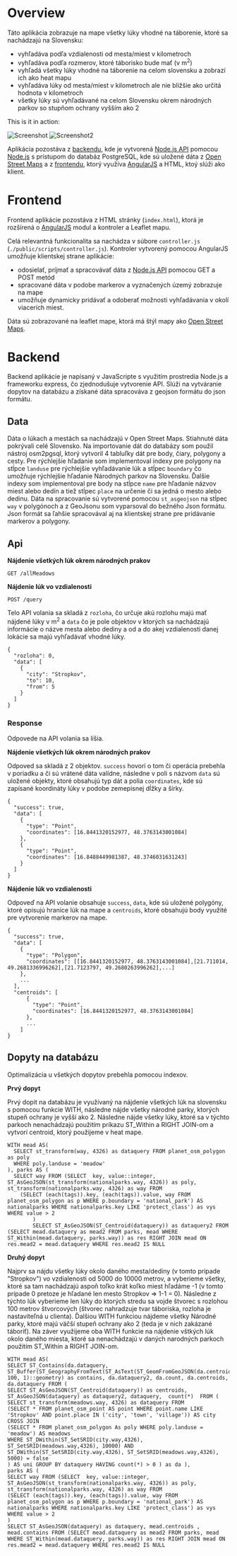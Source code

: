 # Overview

Táto aplikácia zobrazuje na mape všetky lúky vhodné na táborenie, ktoré sa nachádzajú na Slovensku:
- vyhľadáva podľa vzdialenosti od mesta/miest v kilometroch
- vyhľadáva podľa rozmerov, ktoré táborisko bude mať (v m<sup>2</sup>)
- vyhľadá všetky lúky vhodné na táborenie na celom slovensku a zobrazí ich ako heat mapu
- vyhľadáva lúky od mesta/miest v kilometroch ale nie bližšie ako určitá hodnota v kilometroch
- všetky lúky sú vyhľadávané na celom Slovensku okrem národných parkov so stupňom ochrany vyšším ako 2 

This is it in action:

![Screenshot](screenshot3.png)
![Screenshot2](screenshot4.png)

Aplikácia pozostáva z [backendu](#backend), kde je vytvorená [Node.js API](#API) pomocou [Node.js](https://nodejs.org/en/) s prístupom do databáz PostgreSQL, kde sú uložené dáta z [Open Street Maps](https://www.openstreetmap.org/) a z [frontendu](#frontend), ktorý využíva [AngularJS](https://angularjs.org/) a HTML, ktoý slúži ako klient.


# Frontend

Frontend aplikácie pozostáva z HTML stránky (`index.html`), ktorá je rozšírená o [AngularJS](https://angularjs.org/) modul a kontroler a Leaflet mapu. 

Celá relevantná funkcionalita sa nachádza v súbore `controller.js` (`./public/scripts/controller.js`). Kontroler vytvorený pomocou AngularJS umožňuje klientskej strane aplikácie:
- odosielať, príjmať a spracovávať dáta z [Node.js API](#API) pomocou GET a POST metód 
- spracované dáta v podobe markerov a vyznačených územý zobrazuje na mape 
- umožňuje dynamicky pridávať a odoberať možnosti vyhľadávania v okolí viacerích miest.

Dáta sú zobrazované na leaflet mape, ktorá má štýl mapy ako [Open Street Maps](https://www.openstreetmap.org/).

# Backend

Backend aplikácie je napísaný v JavaScripte s využitím prostredia Node.js a frameworku express, čo zjednodušuje vytvorenie API. Slúži na vytváranie dopytov na databázu a získané dáta spracováva z geojson formátu do json formátu.

## Data

Dáta o lúkach a mestách sa nachádzajú v Open Street Maps. Stiahnuté dáta pokrývali celé Slovensko. Na importovanie dát do databázy som použil nástroj osm2pgsql, ktorý vytvoril 4 tabluľky dát pre body, čiary, polygony a cesty. Pre rýchlejšie hľadanie som implementoval indexy pre polygony na stĺpce `landuse` pre rýchlejšie vyhľadávanie lúk a stĺpec `boundary` čo umožňuje rýchlejšie hľadanie Národných parkov na Slovensku. Ďalšie indexy som implementoval pre body na stĺpce `name` pre hľadanie názvov miest alebo dedín a tiež stĺpec `place` na určenie či sa jedná o mesto alebo dedinu. Dáta na spracovanie sú vytvorené pomocou `st_asgeojson` na stĺpec `way` v polygónoch a z GeoJsonu som vyparsoval do bežného Json formátu. Json formát sa ľahšie spracovával aj na klientskej strane pre pridávanie markerov a polygony.

## Api

**Nájdenie všetkých lúk okrem národných prakov**

`GET /allMeadows`

**Nájdenie lúk vo vzdialenosti**

`POST /query`

Telo API volania sa skladá z `rozloha`, čo určuje akú rozlohu majú mať nájdené lúky v m<sup>2</sup> a `data` čo je pole objektov v ktorých sa nachádzajú informácie o názve mesta alebo dediny a od a do akej vzdialenosti danej lokácie sa majú vyhľadávať vhodné lúky.
```
{
  "rozloha": 0,
  "data": [
    {
      "city": "Stropkov",
      "to": 10,
      "from": 5
    }
  ]
}
```

### Response

Odpovede na API volania sa líšia.

**Nájdenie všetkých lúk okrem národných prakov**

Odpoved sa skladá z 2 objektov. `success` hovorí o tom či operácia prebehla v poriadku a či sú vrátené dáta valídne, následne v poli s názvom `data` sú uložené objekty, ktoré obsahujú typ dát a polia `coordinates`, kde sú zapísané koordináty lúky v podobe zemepisnej dĺžky a šírky.
```
{
  "success": true,
  "data": [
    {
      "type": "Point",
      "coordinates": [16.8441320152977, 48.3763143001084]
    },
    {
      "type": "Point",
      "coordinates": [16.8488449981387, 48.3746031631243]
    }
  ]
}
```

**Nájdenie lúk vo vzdialenosti**

Odpoveď na API volanie obsahuje `success`, `data`, kde sú uložené polygóny, ktoré opisujú hranice lúk na mape a `centroids`, ktoré obsahujú body využité pre vytvorenie markerov na mape.
```
{
  "success": true,
  "data": [
    {
      "type": "Polygon",
      "coordinates": [[16.8441320152977, 48.3763143001084],[21.711014, 49.2681336996262],[21.7123797, 49.2680263996262],...]
    },
    ...
  ],
  "centroids": [
      {
        "type": "Point",
        "coordinates": [16.8441320152977, 48.3763143001084]
      },
      ...
    ]
}
```

## Dopyty na databázu
Optimalizácia u všetkých dopytov prebehla pomocou indexov.

**Prvý dopyt**

Prvý dopit na databázu je využívaný na nájdenie všetkých lúk na slovensku s pomocou funkcie WITH, následne nájde všetky národné parky, ktorých stupeň ochrany je vyšší ako 2. Následne nájde všetky lúky, ktoré sa v týchto parkoch nenachádzajú použitím príkazu ST_Within a RIGHT JOIN-om a vytvorí centroid, ktorý použijeme v heat mape.
```
WITH mead AS(
  SELECT st_transform(way, 4326) as dataquery FROM planet_osm_polygon as poly 
  WHERE poly.landuse = 'meadow'
), parks AS (
  SELECT way FROM (SELECT  key, value::integer, ST_AsGeoJSON(st_transform(nationalparks.way, 4326)) as poly, st_transform(nationalparks.way, 4326) as way FROM 
    (SELECT (each(tags)).key, (each(tags)).value, way FROM planet_osm_polygon as p WHERE p.boundary = 'national_park') AS nationalparks WHERE nationalparks.key LIKE 'protect_class') as vys WHERE value > 2
        )
        SELECT ST_AsGeoJSON(ST_Centroid(dataquery)) as dataquery2 FROM (SELECT mead.dataquery as mead2 FROM parks, mead WHERE ST_Within(mead.dataquery, parks.way)) as res RIGHT JOIN mead ON res.mead2 = mead.dataquery WHERE res.mead2 IS NULL
```

**Druhý dopyt**

Najprv sa nájdu všetky lúky okolo daného mesta/dediny (v tomto prípade "Stropkov") vo vzdialenosti od 5000 do 10000 metrov, a vyberieme všetky, ktoré sa tam nachádzajú aspoň toľko krát koľko miest hľadáme -1 (v tomto prípade 0 pretoze je hľadané len mesto Stropkov => 1-1 = 0). Následne z týchto lúk vyberieme len lúky do ktorých stredu sa vojde štvorec s rozlohou 100 metrov štvorcových (štvorec nahradzuje tvar táboriska, rozloha je nastaviteľná u clienta). Ďalšiou WITH funkciou nájdeme všetky Národné parky, ktoré majú väčší stupeň ochrany ako 2 (teda je v nich zakázané táboriť). Na záver využijeme oba WITH funkcie na nájdenie vštkých lúk okolo daného miesta, ktoré sa nenachádzajú v daných narodných parkoch použitím ST_Within a RIGHT JOIN-om.
```
WITH mead AS( 
SELECT ST_Contains(da.dataquery, ST_Buffer(ST_GeographyFromText(ST_AsText(ST_GeomFromGeoJSON(da.centroids))), 100, 1)::geometry) as contains, da.dataquery2, da.count, da.centroids, da.dataquery FROM (
SELECT ST_AsGeoJSON(ST_Centroid(dataquery)) as centroids, ST_AsGeoJSON(dataquery) as dataquery2, dataquery,  count(*)  FROM (
SELECT st_transform(meadows.way, 4326) as dataquery FROM
(SELECT * FROM planet_osm_point AS point WHERE point.name LIKE 'Stropkov' AND point.place IN ('city', 'town', 'village')) AS city
CROSS JOIN 
(SELECT * FROM planet_osm_polygon As poly WHERE poly.landuse = 'meadow') AS meadows
WHERE ST_DWithin(ST_SetSRID(city.way,4326), ST_SetSRID(meadows.way,4326), 10000) AND ST_DWithin(ST_SetSRID(city.way,4326), ST_SetSRID(meadows.way,4326), 5000) = false 
) AS uni GROUP BY dataquery HAVING count(*) > 0 ) as da ), 
parks AS (
SELECT way FROM (SELECT  key, value::integer, ST_AsGeoJSON(st_transform(nationalparks.way, 4326)) as poly, st_transform(nationalparks.way, 4326) as way FROM 
(SELECT (each(tags)).key, (each(tags)).value, way FROM planet_osm_polygon as p WHERE p.boundary = 'national_park') AS nationalparks WHERE nationalparks.key LIKE 'protect_class') as vys WHERE value > 2
) 
SELECT ST_AsGeoJSON(dataquery) as dataquery, mead.centroids , mead.contains FROM (SELECT mead.dataquery as mead2 FROM parks, mead WHERE ST_Within(mead.dataquery, parks.way)) as res RIGHT JOIN mead ON res.mead2 = mead.dataquery WHERE res.mead2 IS NULL
```
